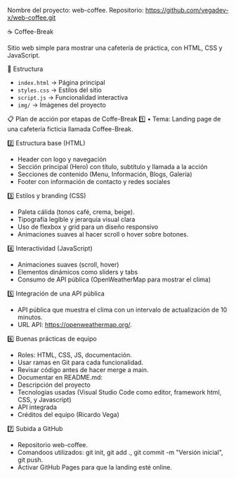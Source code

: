 
Nombre del proyecto: web-coffee.
Repositorio: https://github.com/vegadev-x/web-coffee.git

☕ Coffee-Break

Sitio web simple para mostrar una cafetería de práctica, con HTML, CSS y JavaScript.

📂 Estructura
- `index.html` → Página principal
- `styles.css` → Estilos del sitio
- `script.js` → Funcionalidad interactiva
- `img/` → Imágenes del proyecto

📋 Plan de acción por etapas de Coffe-Break
1️⃣ • 	Tema: Landing page de una cafetería ficticia llamada Coffee-Break.

2️⃣ Estructura base (HTML)
- Header con logo y navegación
- Sección principal (Hero) con título, subtítulo y llamada a la acción
- Secciones de contenido (Menu, Información, Blogs, Galería)
- Footer con información de contacto y redes sociales

3️⃣ Estilos y branding (CSS)
- Paleta cálida (tonos café, crema, beige).
- Tipografía legible y jerarquía visual clara
- Uso de flexbox y grid para un diseño responsivo
- Animaciones suaves al hacer scroll o hover sobre botones.

4️⃣ Interactividad (JavaScript)
- Animaciones suaves (scroll, hover)
- Elementos dinámicos como sliders y tabs
- Consumo de API pública (OpenWeatherMap para mostrar el clima)

5️⃣ Integración de una API pública
- API pública que muestra el clima con un intervalo de actualización de 10 minutos.
- URL API: https://openweathermap.org/.

6️⃣ Buenas prácticas de equipo
- Roles: HTML, CSS, JS, documentación.
- Usar ramas en Git para cada funcionalidad.
- Revisar código antes de hacer merge a main.
- Documentar en README.md:
- Descripción del proyecto
- Tecnologías usadas (Visual Studio Code como editor, framework html, CSS, y Javascript)
- API integrada
- Créditos del equipo (Ricardo Vega)

7️⃣ Subida a GitHub
- Repositorio web-coffee.
- Comandoos utilizados: git init, git add ., git commit -m "Versión inicial", git push.
- Activar GitHub Pages para que la landing esté online.
